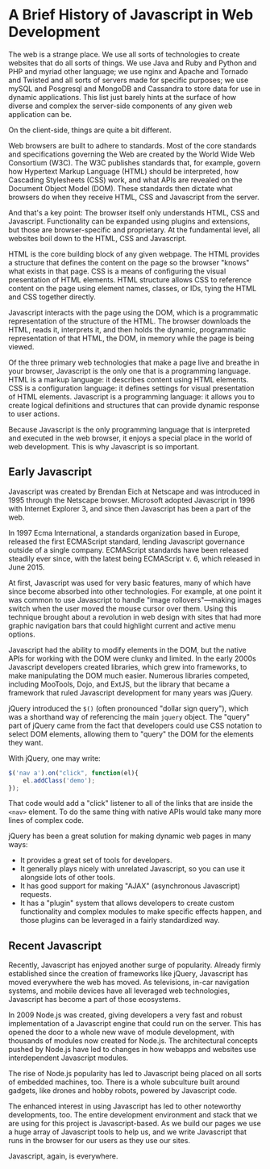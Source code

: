 # A Brief History of Javascript in Web Development
The web is a strange place. We use all sorts of technologies to create websites that do all sorts of things. We use Java and Ruby and Python and PHP and myriad other language; we use nginx and Apache and Tornado and Twisted and all sorts of servers made for specific purposes; we use mySQL and Posgresql and MongoDB and Cassandra to store data for use in dynamic applications. This list just barely hints at the surface of how diverse and complex the server-side components of any given web application can be.

On the client-side, things are quite a bit different.

Web browsers are built to adhere to standards. Most of the core standards and specifications governing the Web are created by the World Wide Web Consortium (W3C). The W3C publishes standards that, for example, govern how Hypertext Markup Language (HTML) should be interpreted, how Cascading Stylesheets (CSS) work, and what APIs are revealed on the Document Object Model (DOM). These standards then dictate what browsers do when they receive HTML, CSS and Javascript from the server.

And that's a key point: The browser itself only understands HTML, CSS and Javascript. Functionality can be expanded using plugins and extensions, but those are browser-specific and proprietary. At the fundamental level, all websites boil down to the HTML, CSS and Javascript.

HTML is the core building block of any given webpage. The HTML provides a structure that defines the content on the page so the browser "knows" what exists in that page. CSS is a means of configuring the visual presentation of HTML elements. HTML structure allows CSS to reference content on the page using element names, classes, or IDs, tying the HTML and CSS together directly.

Javascript interacts with the page using the DOM, which is a programmatic representation of the structure of the HTML. The browser downloads the HTML, reads it, interprets it, and then holds the dynamic, programmatic representation of that HTML, the DOM, in memory while the page is being viewed.

Of the three primary web technologies that make a page live and breathe in your browser, Javascript is the only one that is a programming language. HTML is a markup language: it describes content using HTML elements. CSS is a configuration language: it defines settings for visual presentation of HTML elements. Javascript is a programming language: it allows you to create logical definitions and structures that can provide dynamic response to user actions.

Because Javascript is the only programming language that is interpreted and executed in the web browser, it enjoys a special place in the world of web development. This is why Javascript is so important.

## Early Javascript
Javascript was created by Brendan Eich at Netscape and was introduced in 1995 through the Netscape browser. Microsoft adopted Javascript in 1996 with Internet Explorer 3, and since then Javascript has been a part of the web. 

In 1997 Ecma International, a standards organization based in Europe, released the first ECMAScript standard, lending Javascript governance outside of a single company. ECMAScript standards have been released steadily ever since, with the latest being ECMAScript v. 6, which released in June 2015.

At first, Javascript was used for very basic features, many of which have since become absorbed into other technologies. For example, at one point it was common to use Javascript to handle "image rollovers"&mdash;making images switch when the user moved the mouse cursor over them. Using this technique brought about a revolution in web design with sites that had more graphic navigation bars that could highlight current and active menu options.

Javascript had the ability to modify elements in the DOM, but the native APIs for working with the DOM were clunky and limited. In the early 2000s Javascript developers created libraries, which grew into frameworks, to make manipulating the DOM much easier. Numerous libraries competed, including MooTools, Dojo, and ExtJS, but the library that became a framework that ruled Javascript development for many years was jQuery.

jQuery introduced the `$()` (often pronounced "dollar sign query"), which was a shorthand way of referencing the main `jquery` object. The "query" part of jQuery came from the fact that developers could use CSS notation to select DOM elements, allowing them to "query" the DOM for the elements they want.

With jQuery, one may write:

```js
$('nav a').on("click", function(el){ 
    el.addClass('demo');
});
```

That code would add a "click" listener to all of the links that are inside the `<nav>` element. To do the same thing with native APIs would take many more lines of complex code.

jQuery has been a great solution for making dynamic web pages in many ways: 

* It provides a great set of tools for developers.
* It generally plays nicely with unrelated Javascript, so you can use it alongside lots of other tools.
* It has good support for making "AJAX" (asynchronous Javascript) requests.
* It has a "plugin" system that allows developers to create custom functionality and complex modules to make specific effects happen, and those plugins can be leveraged in a fairly standardized way.

## Recent Javascript
Recently, Javascript has enjoyed another surge of popularity. Already firmly established since the creation of frameworks like jQuery, Javascript has moved everywhere the web has moved. As televisions, in-car navigation systems, and mobile devices have all leveraged web technologies, Javascript has become a part of those ecosystems.

In 2009 Node.js was created, giving developers a very fast and robust implementation of a Javascript engine that could run on the server. This has opened the door to a whole new wave of module development, with thousands of modules now created for Node.js. The architectural concepts pushed by Node.js have led to changes in how webapps and websites use interdependent Javascript modules. 

The rise of Node.js popularity has led to Javascript being placed on all sorts of embedded machines, too. There is a whole subculture built around gadgets, like drones and hobby robots, powered by Javascript code. 

The enhanced interest in using Javascript has led to other noteworthy developments, too. The entire development environment and stack that we are using for this project is Javascript-based. As we build our pages we use a huge array of Javascript tools to help us, and we write Javascript that runs in the browser for our users as they use our sites. 

Javascript, again, is everywhere.


